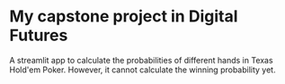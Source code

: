 # My capstone project in Digital Futures
A streamlit app to calculate the probabilities of different hands in Texas Hold'em Poker.
However, it cannot calculate the winning probability yet.
